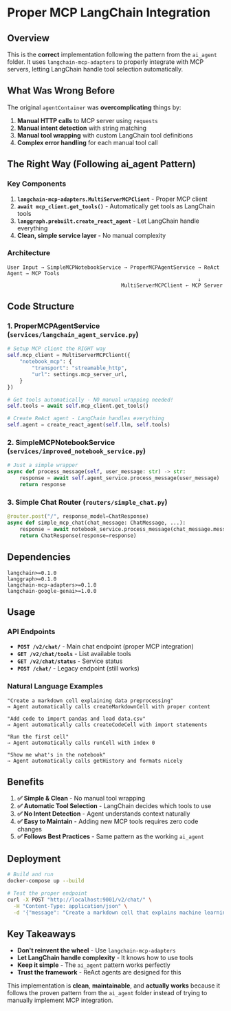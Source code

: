 # Proper MCP LangChain Integration

## Overview

This is the **correct** implementation following the pattern from the `ai_agent` folder. It uses `langchain-mcp-adapters` to properly integrate with MCP servers, letting LangChain handle tool selection automatically.

## What Was Wrong Before

The original `agentContainer` was **overcomplicating** things by:

1. **Manual HTTP calls** to MCP server using `requests`
2. **Manual intent detection** with string matching
3. **Manual tool wrapping** with custom LangChain tool definitions
4. **Complex error handling** for each manual tool call

## The Right Way (Following ai_agent Pattern)

### Key Components

1. **`langchain-mcp-adapters.MultiServerMCPClient`** - Proper MCP client
2. **`await mcp_client.get_tools()`** - Automatically get tools as LangChain tools
3. **`langgraph.prebuilt.create_react_agent`** - Let LangChain handle everything
4. **Clean, simple service layer** - No manual complexity

### Architecture

```
User Input → SimpleMCPNotebookService → ProperMCPAgentService → ReAct Agent → MCP Tools
                                                              ↓
                                     MultiServerMCPClient ← MCP Server
```

## Code Structure

### 1. ProperMCPAgentService (`services/langchain_agent_service.py`)

```python
# Setup MCP client the RIGHT way
self.mcp_client = MultiServerMCPClient({
    "notebook_mcp": {
        "transport": "streamable_http",
        "url": settings.mcp_server_url,
    }
})

# Get tools automatically - NO manual wrapping needed!
self.tools = await self.mcp_client.get_tools()

# Create ReAct agent - LangChain handles everything
self.agent = create_react_agent(self.llm, self.tools)
```

### 2. SimpleMCPNotebookService (`services/improved_notebook_service.py`)

```python
# Just a simple wrapper
async def process_message(self, user_message: str) -> str:
    response = await self.agent_service.process_message(user_message)
    return response
```

### 3. Simple Chat Router (`routers/simple_chat.py`)

```python
@router.post("/", response_model=ChatResponse)
async def simple_mcp_chat(chat_message: ChatMessage, ...):
    response = await notebook_service.process_message(chat_message.message)
    return ChatResponse(response=response)
```

## Dependencies

```
langchain>=0.1.0
langgraph>=0.1.0
langchain-mcp-adapters>=0.1.0
langchain-google-genai>=1.0.0
```

## Usage

### API Endpoints

- **`POST /v2/chat/`** - Main chat endpoint (proper MCP integration)
- **`GET /v2/chat/tools`** - List available tools
- **`GET /v2/chat/status`** - Service status
- **`POST /chat/`** - Legacy endpoint (still works)

### Natural Language Examples

```
"Create a markdown cell explaining data preprocessing"
→ Agent automatically calls createMarkdownCell with proper content

"Add code to import pandas and load data.csv"
→ Agent automatically calls createCodeCell with import statements

"Run the first cell"
→ Agent automatically calls runCell with index 0

"Show me what's in the notebook"
→ Agent automatically calls getHistory and formats nicely
```

## Benefits

1. **✅ Simple & Clean** - No manual tool wrapping
2. **✅ Automatic Tool Selection** - LangChain decides which tools to use
3. **✅ No Intent Detection** - Agent understands context naturally
4. **✅ Easy to Maintain** - Adding new MCP tools requires zero code changes
5. **✅ Follows Best Practices** - Same pattern as the working `ai_agent`

## Deployment

```bash
# Build and run
docker-compose up --build

# Test the proper endpoint
curl -X POST "http://localhost:9001/v2/chat/" \
  -H "Content-Type: application/json" \
  -d '{"message": "Create a markdown cell that explains machine learning basics"}'
```

## Key Takeaways

- **Don't reinvent the wheel** - Use `langchain-mcp-adapters`
- **Let LangChain handle complexity** - It knows how to use tools
- **Keep it simple** - The `ai_agent` pattern works perfectly
- **Trust the framework** - ReAct agents are designed for this

This implementation is **clean**, **maintainable**, and **actually works** because it follows the proven pattern from the `ai_agent` folder instead of trying to manually implement MCP integration.
